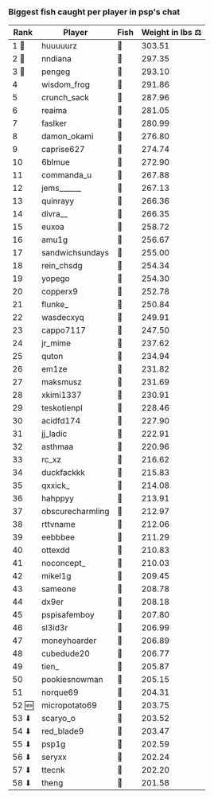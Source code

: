 ### Biggest fish caught per player in psp's chat
| Rank | Player | Fish | Weight in lbs ⚖️ |
|------|--------|-----------|---------|
| 1 🥇  | huuuuurz | 🐳 | 303.51 |
| 2 🥈  | nndiana | 🐳 | 297.35 |
| 3 🥉  | pengeg | 🐳 | 293.10 |
| 4  | wisdom_frog | 🐳 | 291.86 |
| 5  | crunch_sack | 🐳 | 287.96 |
| 6  | reaima | 🐳 | 281.05 |
| 7  | faslker | 🐳 | 280.99 |
| 8  | damon_okami | 🐉 | 276.80 |
| 9  | caprise627 | 🐳 | 274.74 |
| 10  | 6blmue | 🐳 | 272.90 |
| 11  | commanda_u | 🐉 | 267.88 |
| 12  | jems______ | 🐳 | 267.13 |
| 13  | quinrayy | 🦕 | 266.36 |
| 14  | divra__ | 🐍 | 266.35 |
| 15  | euxoa | 🦑 | 258.72 |
| 16  | amu1g | 🦕 | 256.67 |
| 17  | sandwichsundays | 🦕 | 255.00 |
| 18  | rein_chsdg | 🐳 | 254.34 |
| 19  | yopego | 🐢 | 254.30 |
| 20  | copperx9 | 🦕 | 252.78 |
| 21  | flunke_ | 🐳 | 250.84 |
| 22  | wasdecxyq | 🐳 | 249.91 |
| 23  | cappo7117 | 🐉 | 247.50 |
| 24  | jr_mime | 🦕 | 237.62 |
| 25  | quton | 🐳 | 234.94 |
| 26  | em1ze | 🦕 | 231.82 |
| 27  | maksmusz | 🦕 | 231.69 |
| 28  | xkimi1337 | 🦕 | 230.91 |
| 29  | teskotienpl | 🐳 | 228.46 |
| 30  | acidfd174 | 🐍 | 227.90 |
| 31  | jj_ladic | 🐳 | 222.91 |
| 32  | asthmaa | 🐉 | 220.96 |
| 33  | rc_xz | 🐳 | 216.62 |
| 34  | duckfackkk | 🐳 | 215.83 |
| 35  | qxxick_ | 🐉 | 214.08 |
| 36  | hahppyy | 🐍 | 213.91 |
| 37  | obscurecharmling | 🦈 | 212.97 |
| 38  | rttvname | 🐳 | 212.06 |
| 39  | eebbbee | 🦕 | 211.29 |
| 40  | ottexdd | 🐉 | 210.83 |
| 41  | noconcept_ | 🐉 | 210.03 |
| 42  | mikel1g | 🐳 | 209.45 |
| 43  | sameone | 🐳 | 208.78 |
| 44  | dx9er | 🐉 | 208.18 |
| 45  | pspisafemboy | 🐳 | 207.80 |
| 46  | sl3id3r | 🐳 | 206.99 |
| 47  | moneyhoarder | 🦈 | 206.89 |
| 48  | cubedude20 | 🐉 | 206.77 |
| 49  | tien_ | 🐳 | 205.87 |
| 50  | pookiesnowman | 🐳 | 205.15 |
| 51  | norque69 | 🦈 | 204.31 |
| 52 🆕 | micropotato69 | 🦈 | 203.75 |
| 53 ⬇ | scaryo_o | 🦕 | 203.52 |
| 54 ⬇ | red_blade9 | 🦈 | 203.47 |
| 55 ⬇ | psp1g | 🦈 | 202.59 |
| 56 ⬇ | seryxx | 🐉 | 202.24 |
| 57 ⬇ | ttecnk | 🐉 | 202.20 |
| 58 ⬇ | theng | 🐳 | 201.58 |
